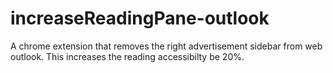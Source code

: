# increaseReadingPane-outlook
A chrome extension that removes the right advertisement sidebar from web outlook.
This increases the reading accessibilty be 20%.

